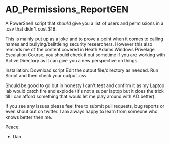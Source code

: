 # AD_Permissions_ReportGEN

A PowerShell script that *should* give you a list of users and permissions in a .csv that didn't cost $1B.

This is mainly put up as a joke and to prove a point when it comes to calling names and bullying/belittleing security researchers. However this also reminds me of the content covered in Heath Adams Windows Privelage Escalation Course, you should check it out sometime if you are working with Active Directory as it can give you a new perspective on things.

Installation:
Download script
Edit the output file/directory as needed.
Run Script and then check your output .csv.

Should be good to go but in honesty I can't test and confirm it as my Laptop lab would catch fire and explode (It's not a super laptop but it does the trick till I can afford something that would let me play around with AD better).

If you see any issues please feel free to submit pull requests, bug reports or even shout out on twitter. I am always happy to learn from someone who knows better then me.

Peace. 
- Dan
